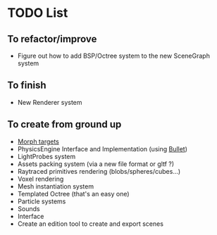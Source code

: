 # TODO List
## To refactor/improve
 - Figure out how to add BSP/Octree system to the new SceneGraph system

## To finish
 - New Renderer system

## To create from ground up
 - [Morph targets][1]
 - PhysicsEngine Interface and Implementation (using [Bullet][2])
 - LightProbes system
 - Assets packing system (via a new file format or gltf ?)
 - Raytraced primitives rendering (blobs/spheres/cubes...)
 - Voxel rendering
 - Mesh instantiation system
 - Templated Octree (that's an easy one)
 - Particle systems
 - Sounds
 - Interface
 - Create an edition tool to create and export scenes

[1]: https://github.com/KhronosGroup/glTF-Tutorials/blob/master/gltfTutorial/gltfTutorial_017_SimpleMorphTarget.md
[2]: https://github.com/bulletphysics/bullet3
